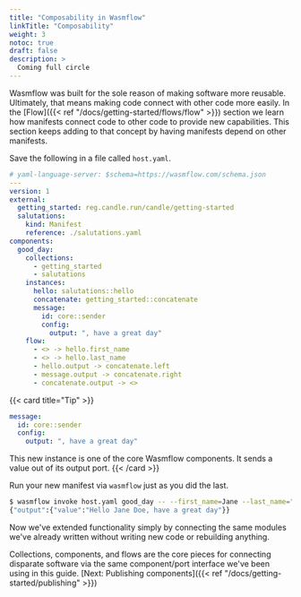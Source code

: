 ```yaml
---
title: "Composability in Wasmflow"
linkTitle: "Composability"
weight: 3
notoc: true
draft: false
description: >
  Coming full circle
---
```


Wasmflow was built for the sole reason of making software more reusable. Ultimately, that means making code connect with other code more easily. In the [Flow]({{< ref "/docs/getting-started/flows/flow" >}}) section we learn how manifests connect code to other code to provide new capabilities. This section keeps adding to that concept by having manifests depend on other manifests.

Save the following in a file called `host.yaml`.

```yaml {title="./host.yaml"}
# yaml-language-server: $schema=https://wasmflow.com/schema.json
---
version: 1
external:
  getting_started: reg.candle.run/candle/getting-started
  salutations:
    kind: Manifest
    reference: ./salutations.yaml
components:
  good_day:
    collections:
      - getting_started
      - salutations
    instances:
      hello: salutations::hello
      concatenate: getting_started::concatenate
      message:
        id: core::sender
        config:
          output: ", have a great day"
    flow:
      - <> -> hello.first_name
      - <> -> hello.last_name
      - hello.output -> concatenate.left
      - message.output -> concatenate.right
      - concatenate.output -> <>
```

{{< card title="Tip" >}}

```yaml
message:
  id: core::sender
  config:
    output: ", have a great day"
```

This new instance is one of the core Wasmflow components. It sends a value out of its output port.
{{< /card >}}

Run your new manifest via `wasmflow` just as you did the last.

```sh
$ wasmflow invoke host.yaml good_day -- --first_name=Jane --last_name="Doe"
{"output":{"value":"Hello Jane Doe, have a great day"}}
```

Now we've extended functionality simply by connecting the same modules we've already written without writing new code or rebuilding anything.

Collections, components, and flows are the core pieces for connecting disparate software via the same component/port interface we've been using in this guide. [Next: Publishing components]({{< ref "/docs/getting-started/publishing" >}})

[`wafl`]: /docs/tools/wafl/
